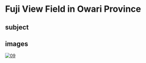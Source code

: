 # Fuji View Field in Owari Province

## subject

## images

[![09](https://upload.wikimedia.org/wikipedia/commons/thumb/e/e5/Fujimi_Fuji_view_field_in_the_Owari_province.jpg/290px-Fujimi_Fuji_view_field_in_the_Owari_province.jpg)]((https://en.wikipedia.org/wiki/File:Fujimi_Fuji_view_field_in_the_Owari_province.jpg))

